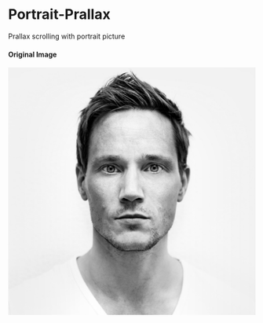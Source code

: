 # Portrait-Prallax
Prallax scrolling with portrait picture

#### Original Image

![Portrait](./portrait.jpg)
